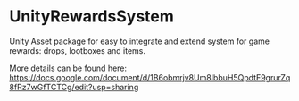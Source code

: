 # UnityRewardsSystem
Unity Asset package for easy to integrate and extend system for game rewards: drops, lootboxes and items.

More details can be found here:
https://docs.google.com/document/d/1B6obmrjv8Um8IbbuH5QpdtF9grurZq8fRz7wGfTCTCg/edit?usp=sharing

